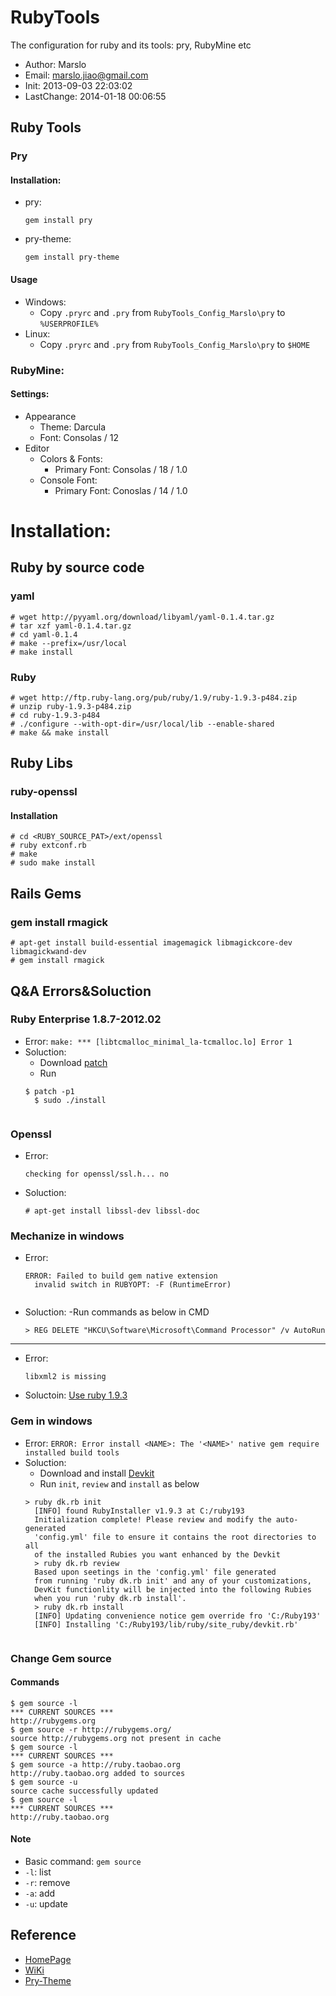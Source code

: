RubyTools
=========

The configuration for ruby and its tools: pry, RubyMine etc
- Author: Marslo
- Email: marslo.jiao@gmail.com
- Init: 2013-09-03 22:03:02
- LastChange: 2014-01-18 00:06:55

## Ruby Tools
### Pry
#### Installation:
- pry:
    <pre><code>gem install pry</code></pre>
- pry-theme:
    <pre><code>gem install pry-theme</code></pre>

#### Usage
- Windows:
    - Copy `.pryrc` and `.pry` from `RubyTools_Config_Marslo\pry` to `%USERPROFILE%`
- Linux:
    - Copy `.pryrc` and `.pry` from `RubyTools_Config_Marslo\pry` to `$HOME`

### RubyMine:
#### Settings:
- Appearance
    - Theme: Darcula
    - Font: Consolas / 12
- Editor
    - Colors & Fonts:
        - Primary Font: Consolas / 18 / 1.0
    - Console Font:
        - Primary Font: Conoslas / 14 / 1.0
# Installation:

## Ruby by source code
### yaml

    # wget http://pyyaml.org/download/libyaml/yaml-0.1.4.tar.gz
    # tar xzf yaml-0.1.4.tar.gz
    # cd yaml-0.1.4
    # make --prefix=/usr/local
    # make install

### Ruby

    # wget http://ftp.ruby-lang.org/pub/ruby/1.9/ruby-1.9.3-p484.zip
    # unzip ruby-1.9.3-p484.zip
    # cd ruby-1.9.3-p484
    # ./configure --with-opt-dir=/usr/local/lib --enable-shared
    # make && make install

## Ruby Libs

### ruby-openssl
#### Installation

    # cd <RUBY_SOURCE_PAT>/ext/openssl
    # ruby extconf.rb
    # make
    # sudo make install

## Rails Gems
### gem install rmagick

    # apt-get install build-essential imagemagick libmagickcore-dev libmagickwand-dev
    # gem install rmagick

## Q&A Errors&Soluction

### Ruby Enterprise 1.8.7-2012.02
- Error: `make: *** [libtcmalloc_minimal_la-tcmalloc.lo] Error 1`
- Soluction:
    - Download [patch](https://gist.github.com/xibbar/3186499)
    - Run
    <pre><code>$ patch -p1 <PATH_OF_gistfile1.txt>
    $ sudo ./install
    </code></pre>

### Openssl
- Error:
    <pre><code>checking for openssl/ssl.h... no</code></pre>
- Soluction:
    <pre><code># apt-get install libssl-dev libssl-doc</code></pre>

### Mechanize in windows
- Error:
    <pre><code>ERROR: Failed to build gem native extension
    invalid switch in RUBYOPT: -F (RuntimeError)
    </code></pre>
- Soluction:
    -Run commands as below in CMD
    <pre><code>> REG DELETE "HKCU\Software\Microsoft\Command Processor" /v AutoRun</code></pre>

----

- Error: 
    <pre><code>libxml2 is missing</code></pre>
- Soluctoin: [Use ruby 1.9.3](http://stackoverflow.com/questions/16898286/error-invalid-switch-in-rubyopt-f-runtimeerror-is-shown-while-install-gems)

### Gem in windows
- Error: `ERROR: Error install <NAME>: The '<NAME>' native gem require installed build tools`
- Soluction:
    - Download and install [Devkit](http://rubyinstaller.org/downloads/)
    - Run `init`, `review` and `install` as below
    <pre><code>> ruby dk.rb init
    [INFO] found RubyInstaller v1.9.3 at C:/ruby193
    Initialization complete! Please review and modify the auto-generated
    'config.yml' file to ensure it contains the root directories to all
    of the installed Rubies you want enhanced by the Devkit
    > ruby dk.rb review
    Based upon seetings in the 'config.yml' file generated
    from running 'ruby dk.rb init' and any of your customizations,
    DevKit functionlity will be injected into the following Rubies
    when you run 'ruby dk.rb install'.
    > ruby dk.rb install
    [INFO] Updating convenience notice gem override fro 'C:/Ruby193'
    [INFO] Installing 'C:/Ruby193/lib/ruby/site_ruby/devkit.rb'
    </code></pre>

### Change Gem source
#### Commands

    $ gem source -l
    *** CURRENT SOURCES ***
    http://rubygems.org
    $ gem source -r http://rubygems.org/
    source http://rubygems.org not present in cache
    $ gem source -l
    *** CURRENT SOURCES ***
    $ gem source -a http://ruby.taobao.org
    http://ruby.taobao.org added to sources
    $ gem source -u
    source cache successfully updated
    $ gem source -l
    *** CURRENT SOURCES ***
    http://ruby.taobao.org

#### Note
- Basic command: `gem source`
- `-l`: list
- `-r`: remove
- `-a`: add
- `-u`: update

## Reference
- [HomePage](https://github.com/pry/pry)
- [WiKi](https://github.com/pry/pry/wiki)
- [Pry-Theme](https://github.com/kyrylo/pry-theme)
